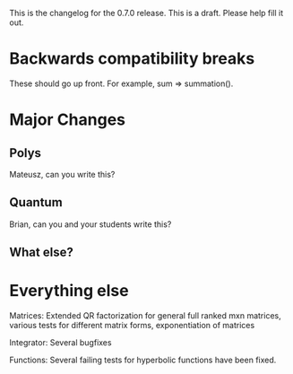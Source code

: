 This is the changelog for the 0.7.0 release. This is a draft.  Please help fill it out.

# Backwards compatibility breaks
These should go up front.  For example, sum => summation().

# Major Changes
## Polys
Mateusz, can you write this?
## Quantum
Brian, can you and your students write this?
## What else?

# Everything else
Matrices: Extended QR factorization for general full ranked mxn matrices, various tests for different matrix forms, exponentiation of matrices

Integrator: Several bugfixes

Functions: Several failing tests for hyperbolic functions have been fixed.